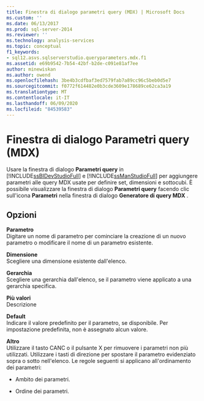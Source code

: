 ```yaml
---
title: Finestra di dialogo parametri query (MDX) | Microsoft Docs
ms.custom: ''
ms.date: 06/13/2017
ms.prod: sql-server-2014
ms.reviewer: ''
ms.technology: analysis-services
ms.topic: conceptual
f1_keywords:
- sql12.asvs.sqlserverstudio.queryparameters.mdx.f1
ms.assetid: e69b9542-7b54-42bf-b2de-c091e81af7ee
author: minewiskan
ms.author: owend
ms.openlocfilehash: 3be4b3cdfbaf3ed7579fab7a89cc96c5beb0d5e7
ms.sourcegitcommit: f0772f614482e0b3cde3609e178689ce62ca3a19
ms.translationtype: MT
ms.contentlocale: it-IT
ms.lasthandoff: 06/09/2020
ms.locfileid: "84539583"
---
```

# <a name="query-parameters-dialog-box-mdx"></a>Finestra di dialogo Parametri query (MDX)
  Usare la finestra di dialogo **Parametri query** in [!INCLUDE[ssBIDevStudioFull](../includes/ssbidevstudiofull-md.md)] e [!INCLUDE[ssManStudioFull](../includes/ssmanstudiofull-md.md)] per aggiungere parametri alle query MDX usate per definire set, dimensioni e sottocubi. È possibile visualizzare la finestra di dialogo **Parametri query** facendo clic sull'icona **Parametri** nella finestra di dialogo **Generatore di query MDX** .  
  
## <a name="options"></a>Opzioni  
 **Parametro**  
 Digitare un nome di parametro per cominciare la creazione di un nuovo parametro o modificare il nome di un parametro esistente.  
  
 **Dimensione**  
 Scegliere una dimensione esistente dall'elenco.  
  
 **Gerarchia**  
 Scegliere una gerarchia dall'elenco, se il parametro viene applicato a una gerarchia specifica.  
  
 **Più valori**  
 Descrizione  
  
 **Default**  
 Indicare il valore predefinito per il parametro, se disponibile. Per impostazione predefinita, non è assegnato alcun valore.  
  
 **Altro**  
 Utilizzare il tasto CANC o il pulsante X per rimuovere i parametri non più utilizzati. Utilizzare i tasti di direzione per spostare il parametro evidenziato sopra o sotto nell'elenco. Le regole seguenti si applicano all'ordinamento dei parametri:  
  
-   Ambito dei parametri.  
  
-   Ordine dei parametri.  
  
  
